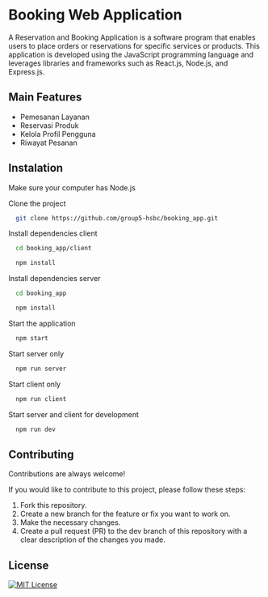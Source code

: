 # Booking Web Application

A Reservation and Booking Application is a software program that enables users to place orders or reservations for specific services or products. This application is developed using the JavaScript programming language and leverages libraries and frameworks such as React.js, Node.js, and Express.js.

## Main Features

- Pemesanan Layanan
- Reservasi Produk
- Kelola Profil Pengguna
- Riwayat Pesanan

## Instalation

Make sure your computer has Node.js

Clone the project

```bash
  git clone https://github.com/group5-hsbc/booking_app.git
```

Install dependencies client

```bash
  cd booking_app/client
```

```bash
  npm install
```

Install dependencies server

```bash
  cd booking_app
```

```bash
  npm install
```

Start the application

```bash
  npm start
```

Start server only

```bash
  npm run server
```

Start client only

```bash
  npm run client
```

Start server and client for development

```bash
  npm run dev
```

## Contributing

Contributions are always welcome!

If you would like to contribute to this project, please follow these steps:

1. Fork this repository.
2. Create a new branch for the feature or fix you want to work on.
3. Make the necessary changes.
4. Create a pull request (PR) to the dev branch of this repository with a clear description of the changes you made.

## License

[![MIT License](https://img.shields.io/badge/License-MIT-green.svg)](https://choosealicense.com/licenses/mit/)
